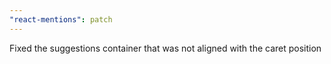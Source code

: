 ```yaml
---
"react-mentions": patch
---
```


Fixed the suggestions container that was not aligned with the caret position
